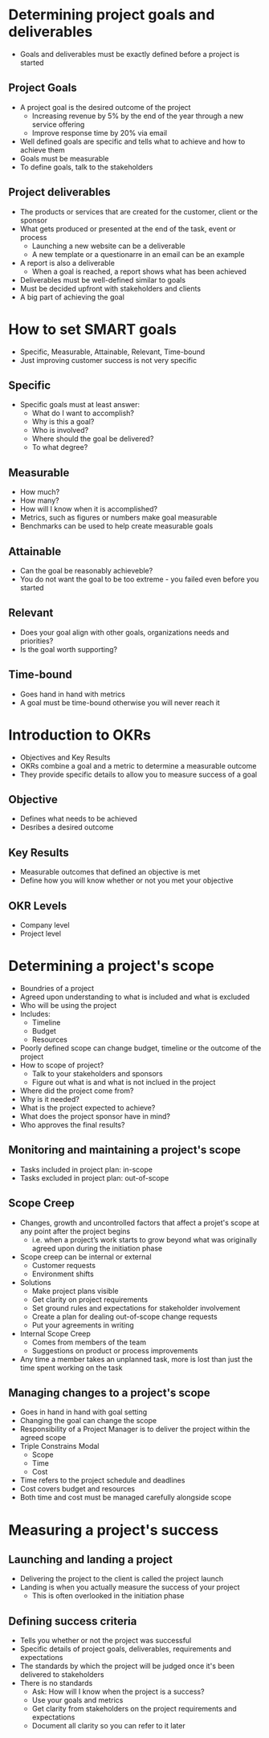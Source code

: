 # Determining project goals and deliverables
- Goals and deliverables must be exactly defined before a project is started

## Project Goals
- A project goal is the desired outcome of the project
  - Increasing revenue by 5% by the end of the year through a new service offering
  - Improve response time by 20% via email
- Well defined goals are specific and tells what to achieve and how to achieve them
- Goals must be measurable
- To define goals, talk to the stakeholders

## Project deliverables
- The products or services that are created for the customer, client or the sponsor
- What gets produced or presented at the end of the task, event or process
  - Launching a new website can be a deliverable
  - A new template or a questionarre in an email can be an example
- A report is also a deliverable
  - When a goal is reached, a report shows what has been achieved
- Deliverables must be well-defined similar to goals
- Must be decided upfront with stakeholders and clients
- A big part of achieving the goal

# How to set SMART goals
- Specific, Measurable, Attainable, Relevant, Time-bound
- Just improving customer success is not very specific

## Specific
- Specific goals must at least answer:
  - What do I want to accomplish?
  - Why is this a goal?
  - Who is involved?
  - Where should the goal be delivered?
  - To what degree?

## Measurable
- How much? 
- How many? 
- How will I know when it is accomplished?
- Metrics, such as figures or numbers make goal measurable
- Benchmarks can be used to help create measurable goals

## Attainable
- Can the goal be reasonably achieveble? 
- You do not want the goal to be too extreme - you failed even before you started

## Relevant
- Does your goal align with other goals, organizations needs and priorities?
- Is the goal worth supporting?

## Time-bound
- Goes hand in hand with metrics
- A goal must be time-bound otherwise you will never reach it

# Introduction to OKRs
- Objectives and Key Results
- OKRs combine a goal and a metric to determine a measurable outcome
- They provide specific details to allow you to measure success of a goal

## Objective
- Defines what needs to be achieved
- Desribes a desired outcome

## Key Results
- Measurable outcomes that defined an objective is met
- Define how you will know whether or not you met your objective

## OKR Levels
- Company level 
- Project level

# Determining a project's scope
- Boundries of a project
- Agreed upon understanding to what is included and what is excluded
- Who will be using the project
- Includes:
  - Timeline
  - Budget
  - Resources
- Poorly defined scope can change budget, timeline or the outcome of the project
- How to scope of project?
  - Talk to your stakeholders and sponsors
  - Figure out what is and what is not inclued in the project
- Where did the project come from?
- Why is it needed?
- What is the project expected to achieve?
- What does the project sponsor have in mind?
- Who approves the final results?

## Monitoring and maintaining a project's scope
- Tasks included in project plan: in-scope
- Tasks excluded in project plan: out-of-scope
## Scope Creep
- Changes, growth and uncontrolled factors that affect a projet's scope at any point after the project begins
  - i.e. when a project’s work starts to grow beyond what was originally agreed upon during the initiation phase
- Scope creep can be internal or external
  - Customer requests
  - Environment shifts
- Solutions
  - Make project plans visible
  - Get clarity on project requirements
  - Set ground rules and expectations for stakeholder involvement
  - Create a plan for dealing out-of-scope change requests
  - Put your agreements in writing
- Internal Scope Creep
  - Comes from members of the team
  - Suggestions on product or process improvements
- Any time a member takes an unplanned task, more is lost than just the time spent working on the task

## Managing changes to a project's scope
- Goes in hand in hand with goal setting
- Changing the goal can change the scope
- Responsibility of a Project Manager is to deliver the project within the agreed scope
- Triple Constrains Modal
  - Scope
  - Time
  - Cost
- Time refers to the project schedule and deadlines
- Cost covers budget and resources
- Both time and cost must be managed carefully alongside scope

# Measuring a project's success
## Launching and landing a project
- Delivering the project to the client is called the project launch
- Landing is when you actually measure the success of your project
  - This is often overlooked in the initiation phase
## Defining success criteria
- Tells you whether or not the project was successful
- Specific details of project goals, deliverables, requirements and expectations
- The standards by which the project will be judged once it's been delivered to stakeholders
- There is no standards
  - Ask: How will I know when the project is a success? 
  - Use your goals and metrics
  - Get clarity from stakeholders on the project requirements and expectations
  - Document all clarity so you can refer to it later
